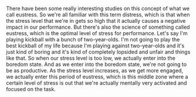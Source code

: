  There have been some really interesting studies on this concept of what we call eustress. So we're all familiar with this term distress, which is that when the stress level that we're in gets so high that it actually causes a negative impact in our performance. But there's also the science of something called eustress, which is the optimal level of stress for performance. Let's say I'm playing kickball with a bunch of two-year-olds. I'm not going to play the best kickball of my life because I'm playing against two-year-olds and it's just kind of boring and it's kind of completely lopsided and unfair and things like that. So when our stress level is too low, we actually enter into the boredom state. And as we enter into the boredom state, we're not going to be as productive. As the stress level increases, as we get more engaged, we actually enter this period of eustress, which is this middle zone where a certain level of stress is out that we're actually mentally very activated and focused on the task.